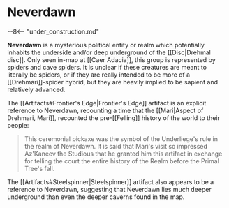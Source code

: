 # Neverdawn

--8<-- "under_construction.md"

**Neverdawn** is a mysterious political entity or realm which potentially inhabits the underside and/or deep underground of the [[Disc|Drehmal disc]]. Only seen in-map at [[Caer Adacia]], this group is represented by spiders and cave spiders. It is unclear if these creatures are meant to literally be spiders, or if they are really intended to be more of a [[Drehmari]]-spider hybrid, but they are heavily implied to be sapient and relatively advanced.

The [[Artifacts#Frontier's Edge|Frontier's Edge]] artifact is an explicit reference to Neverdawn, recounting a time that the [[Mari|Aspect of Drehmari, Mari]], recounted the pre-[[Felling]] history of the world to their people:

> This ceremonial pickaxe was the symbol of the Underliege's rule in the realm of Neverdawn. It is said that Mari's visit so impressed Az'Kaneev the Studious that he granted him this artifact in exchange for telling the court the entire history of the Realm before the Primal Tree's fall.

The [[Artifacts#Steelspinner|Steelspinner]] artifact also appears to be a reference to Neverdawn, suggesting that Neverdawn lies much deeper underground than even the deeper caverns found in the map.